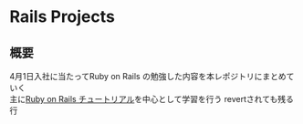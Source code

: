 # Rails Projects


## 概要

4月1日入社に当たってRuby on Rails の勉強した内容を本レポジトリにまとめていく   
主に[Ruby on Rails チュートリアル](http://railstutorial.jp/chapters/beginning?version=4.0#sec-rubygems)を中心として学習を行う
revertされても残る行
